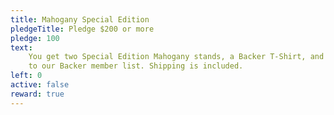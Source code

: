 ```yaml
---
title: Mahogany Special Edition
pledgeTitle: Pledge $200 or more
pledge: 100
text:
    You get two Special Edition Mahogany stands, a Backer T-Shirt, and a personal thank you. You’ll be added
    to our Backer member list. Shipping is included.
left: 0
active: false
reward: true
---
```

